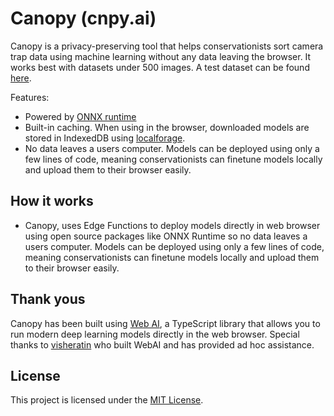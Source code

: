 # Canopy (cnpy.ai)

Canopy is a privacy-preserving tool that helps conservationists sort camera trap data using machine learning without any data leaving the browser. It works best with datasets under 500 images. A test dataset can be found [here](https://drive.google.com/drive/folders/14LSwjlZqYIyje114y_Tq5L82Re9HWulo?usp=sharing).

Features:

- Powered by [ONNX runtime](https://onnxruntime.ai/)
- Built-in caching. When using in the browser, downloaded models are stored in IndexedDB using [localforage](https://github.com/localForage/localForage).
- No data leaves a users computer. Models can be deployed using only a few lines of code, meaning conservationists can finetune models locally and upload them to their browser easily.

## How it works

-  Canopy, uses Edge Functions to deploy models directly in web browser using open source packages like ONNX Runtime so no data leaves a users computer. Models can be deployed using only a few lines of code, meaning conservationists can finetune models locally and upload them to their browser easily.

## Thank yous

Canopy has been built using [Web AI](https://github.com/visheratin/web-ai), a TypeScript library that allows you to run modern deep learning models directly in the web browser. Special thanks to [visheratin](https://github.com/visheratin) who built WebAI and has provided ad hoc assistance.

## License

This project is licensed under the [MIT License](LICENSE).
